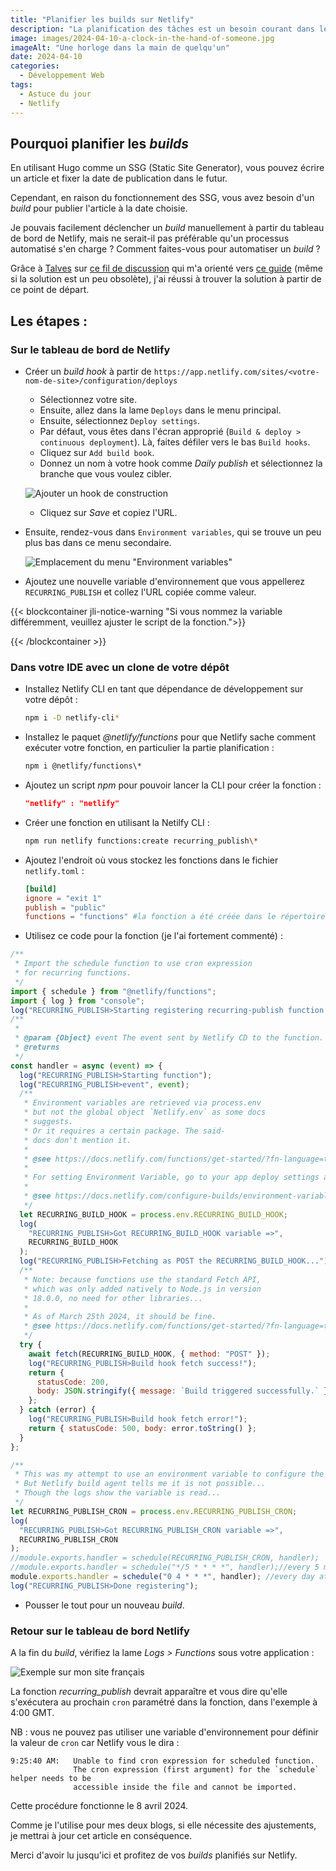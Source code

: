 ```yaml
---
title: "Planifier les builds sur Netlify"
description: "La planification des tâches est un besoin courant dans le développement de logiciels. Avec mes blogs générés par Hugo, j'avais besoin d'une telle tâche pour automatiser le flux de publication de mes articles."
image: images/2024-04-10-a-clock-in-the-hand-of-someone.jpg
imageAlt: "Une horloge dans la main de quelqu'un"
date: 2024-04-10
categories:
  - Développement Web
tags:
  - Astuce du jour
  - Netlify
---
```


## Pourquoi planifier les _builds_

En utilisant Hugo comme un SSG (Static Site Generator), vous pouvez écrire un article et fixer la date de publication dans le futur.

Cependant, en raison du fonctionnement des SSG, vous avez besoin d'un _build_ pour publier l'article à la date choisie.

Je pouvais facilement déclencher un _build_ manuellement à partir du tableau de bord de Netlify, mais ne serait-il pas préférable qu'un processus automatisé s'en charge ? Comment faites-vous pour automatiser un _build_ ?

Grâce à [Talves](https://answers.netlify.com/u/talves) sur [ce fil de discussion](https://answers.netlify.com/t/scheduling-builds-and-deploys-with-netlify/2563/5) qui m'a orienté vers [ce guide](https://www.raymondcamden.com/2022/02/04/an-early-look-at-netlify-scheduled-functions) (même si la solution est un peu obsolète), j'ai réussi à trouver la solution à partir de ce point de départ.

## Les étapes :

### Sur le tableau de bord de Netlify

- Créer un _build hook_ à partir de `https://app.netlify.com/sites/<votre-nom-de-site>/configuration/deploys`

  - Sélectionnez votre site.
  - Ensuite, allez dans la lame `Deploys` dans le menu principal.
  - Ensuite, sélectionnez `Deploy settings`.
  - Par défaut, vous êtes dans l'écran approprié (`Build & deploy > continuous deployment`). Là, faites défiler vers le bas `Build hooks`.
  - Cliquez sur `Add build book`.
  - Donnez un nom à votre hook comme _Daily publish_ et sélectionnez la branche que vous voulez cibler.

  ![Ajouter un hook de construction](images/build-hook-form.jpg)

  - Cliquez sur _Save_ et copiez l'URL.

- Ensuite, rendez-vous dans `Environment variables`, qui se trouve un peu plus bas dans ce menu secondaire.

  ![Emplacement du menu "Environment variables"](images/environment-variables-menu-blade.jpg)

- Ajoutez une nouvelle variable d'environnement que vous appellerez `RECURRING_PUBLISH` et collez l'URL copiée comme valeur.

{{< blockcontainer jli-notice-warning "Si vous nommez la variable différemment, veuillez ajuster le script de la fonction.">}}

{{< /blockcontainer >}}

### Dans votre IDE avec un clone de votre dépôt

- Installez Netlify CLI en tant que dépendance de développement sur votre dépôt :

  ```bash
  npm i -D netlify-cli*
  ```

- Installez le paquet _@netlify/functions_ pour que Netlify sache comment exécuter votre fonction, en particulier la partie planification :

  ```bash
  npm i @netlify/functions\*
  ```

- Ajoutez un script _npm_ pour pouvoir lancer la CLI pour créer la fonction :

  ```json
  "netlify" : "netlify"

  ```

- Créer une fonction en utilisant la Netilfy CLI :

  ```bash
  npm run netlify functions:create recurring_publish\*
  ```

- Ajoutez l'endroit où vous stockez les fonctions dans le fichier `netlify.toml` :

  ```toml
  [build]
  ignore = "exit 1"
  publish = "public"
  functions = "functions" #la fonction a été créée dans le répertoire 'functions' à la racine de votre référentiel.
  ```

- Utilisez ce code pour la fonction (je l'ai fortement commenté) :

```jsx
/**
 * Import the schedule function to use cron expression
 * for recurring functions.
 */
import { schedule } from "@netlify/functions";
import { log } from "console";
log("RECURRING_PUBLISH>Starting registering recurring-publish function...");
/**
 *
 * @param {Object} event The event sent by Netlify CD to the function.
 * @returns
 */
const handler = async (event) => {
  log("RECURRING_PUBLISH>Starting function");
  log("RECURRING_PUBLISH>event", event);
  /**
   * Environment variables are retrieved via process.env
   * but not the global object `Netlify.env` as some docs
   * suggests.
   * Or it requires a certain package. The said-
   * docs don't mention it.
   *
   * @see https://docs.netlify.com/functions/get-started/?fn-language=ts#environment-variables
   *
   * For setting Environment Variable, go to your app deploy settings and select the "Environment Variables" blade.
   *
   * @see https://docs.netlify.com/configure-builds/environment-variables/
   */
  let RECURRING_BUILD_HOOK = process.env.RECURRING_BUILD_HOOK;
  log(
    "RECURRING_PUBLISH>Got RECURRING_BUILD_HOOK variable =>",
    RECURRING_BUILD_HOOK
  );
  log("RECURRING_PUBLISH>Fetching as POST the RECURRING_BUILD_HOOK...");
  /**
   * Note: because functions use the standard Fetch API,
   * which was only added natively to Node.js in version
   * 18.0.0, no need for other libraries...
   *
   * As of March 25th 2024, it should be fine.
   * @see https://docs.netlify.com/functions/get-started/?fn-language=ts#runtime
   */
  try {
    await fetch(RECURRING_BUILD_HOOK, { method: "POST" });
    log("RECURRING_PUBLISH>Build hook fetch success!");
    return {
      statusCode: 200,
      body: JSON.stringify({ message: `Build triggered successfully.` }),
    };
  } catch (error) {
    log("RECURRING_PUBLISH>Build hook fetch error!");
    return { statusCode: 500, body: error.toString() };
  }
};

/**
 * This was my attempt to use an environment variable to configure the cron.
 * But Netlify build agent tells me it is not possible...
 * Though the logs show the variable is read...
 */
let RECURRING_PUBLISH_CRON = process.env.RECURRING_PUBLISH_CRON;
log(
  "RECURRING_PUBLISH>Got RECURRING_PUBLISH_CRON variable =>",
  RECURRING_PUBLISH_CRON
);
//module.exports.handler = schedule(RECURRING_PUBLISH_CRON, handler);
//module.exports.handler = schedule("*/5 * * * *", handler);//every 5 min
module.exports.handler = schedule("0 4 * * *", handler); //every day at 4am GMT
log("RECURRING_PUBLISH>Done registering");
```

- Pousser le tout pour un nouveau _build_.

### Retour sur le tableau de bord Netlify

A la fin du _build_, vérifiez la lame _Logs > Functions_ sous votre application :

![Exemple sur mon site français](images/2024-04-10-running-recurring-function.jpg)

La fonction _recurring_publish_ devrait apparaître et vous dire qu'elle s'exécutera au prochain `cron` paramétré dans la fonction, dans l'exemple à 4:00 GMT.

NB : vous ne pouvez pas utiliser une variable d'environnement pour définir la valeur de `cron` car Netlify vous le dira :

```log
9:25:40 AM:   Unable to find cron expression for scheduled function.
              The cron expression (first argument) for the `schedule` helper needs to be
              accessible inside the file and cannot be imported.
```

Cette procédure fonctionne le 8 avril 2024.

Comme je l'utilise pour mes deux blogs, si elle nécessite des ajustements, je mettrai à jour cet article en conséquence.

Merci d'avoir lu jusqu'ici et profitez de vos _builds_ planifiés sur Netlify.
